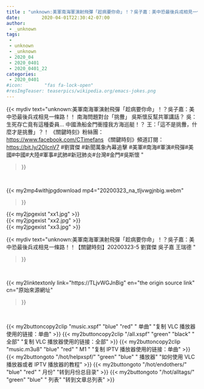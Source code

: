 ```yaml
---
title : "unknown:美軍南海軍演射飛彈「趁病要你命」！？吳子嘉：美中恐最後兵戎相見一條路！！【關鍵時刻】20200323-5 劉寶傑 吳子嘉 王瑞德 "
date:        2020-04-01T22:30:42-07:00
author:
 - _unknown
tags:
 - 
 - unknown
 - _unknown
 - 2020_04
 - 2020_0401
 - 2020_0401_22
categories:
 - 2020_0401
#icon:        "fas fa-lock-open"
#resImgTeaser: teaserpics/wikipedia.org/emacs-jokes.png
---
```







{{< mydiv text="unknown:美軍南海軍演射飛彈「趁病要你命」！？吳子嘉：美中恐最後兵戎相見一條路！！ 南海問題對台「挑釁」 吳斯懷反幫共軍講話？ 吳：生死存亡竟有這種委員… 中國漁船金門衝撞我方海巡艇！？ 王：「這不是挑釁，什麼才是挑釁」？！  《關鍵時刻》粉絲團：https://www.facebook.com/CTimefans 《關鍵時刻》頻道訂閱：https://bit.ly/2OlcnV7  #劉寶傑 #新聞萬象內幕追擊 #美軍#南海#軍演#飛彈#美國#中國#大陸#軍事#武肺#新冠肺炎#台灣#金門#吳斯懷 "
>}}
<br>


{{< my2mp4withjpgdownload mp4="20200323_na_tljvwgjnbig.webm"
>}}

{{< my2jpgexist "xx1.jpg" >}}<br>
{{< my2jpgexist "xx2.jpg" >}}<br>
{{< my2jpgexist "xx3.jpg" >}}<br>



{{< mydiv text="unknown:美軍南海軍演射飛彈「趁病要你命」！？吳子嘉：美中恐最後兵戎相見一條路！！【關鍵時刻】20200323-5 劉寶傑 吳子嘉 王瑞德 "
>}}
<br>

{{< my2linktextonly link="https://TLjvWGJnBig"
en="the origin source link" cn="原始來源網址"
>}}


<br>


{{< my2buttoncopy2clip "music.xspf"        "blue"   "red"    " 单曲"  "复制 VLC 播放器使用的链接：单曲" >}} {{< my2buttoncopy2clip "/all.xspf"         "green"  "black"  " 全部"  "复制 VLC 播放器使用的链接：全部" >}} {{< my2buttoncopy2clip "music.m3u8"        "blue"   "red"    " M1 "    "复制 IPTV 播放器使用的链接：单曲" >}} {{< my2buttongoto      "/hot/helpxspf/"    "green"  "blue"   " 播放器" "如何使用 VLC 播放器或者 IPTV 播放器的教程" >}} {{< my2buttongoto      "/hot/endothers/"   "blue"   "red"    " 月份"   "转到月份总目录" >}} {{< my2buttongoto      "/hot/alltags/"     "green"  "blue"   " 列表"   "转到文章总列表" >}} 
